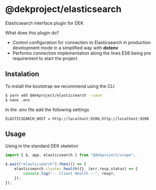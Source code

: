 # @dekproject/elasticsearch

Elasticsearch interface plugin for DEK

What does this plugin do?

* Control configuration for connection to Elasticsearch in production development mode in a simplified way with **dotenv**
* Performs connection implementation along the lines ES6 being pre requirement to start the project

## Instalation

To install the bootstrap we recommend using the CLI

```bash
$ yarn add @dekproject/elasticsearch --save
$ nano .env
```

In the .env file add the following settings

```
ELASTICSEARCH_HOST = http://localhost:9200,http://localhost:9200
```

## Usage

Using in the standard DEK skeleton

```js
import { $, app, elasticsearch } from "@dekproject/scope";

$.wait("elasticsearch").then(() => {
    elasticsearch.cluster.health({}, (err,resp,status) => {  
        console.log("-- Client Health --", resp);
    });
});
```

